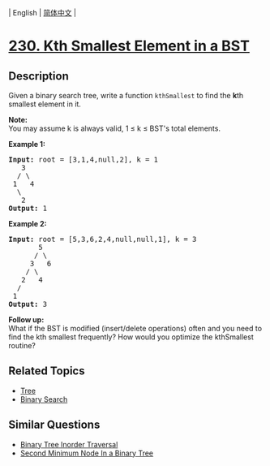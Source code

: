 
| English | [简体中文](README.md) |

# [230. Kth Smallest Element in a BST](https://leetcode-cn.com/problems/kth-smallest-element-in-a-bst/)

## Description

<p>Given a binary search tree, write a function <code>kthSmallest</code> to find the <b>k</b>th smallest element in it.</p>

<p><b>Note: </b><br />
You may assume k is always valid, 1 &le; k &le; BST&#39;s total elements.</p>

<p><strong>Example 1:</strong></p>

<pre>
<strong>Input:</strong> root = [3,1,4,null,2], k = 1
   3
  / \
 1   4
  \
&nbsp;  2
<strong>Output:</strong> 1</pre>

<p><strong>Example 2:</strong></p>

<pre>
<strong>Input:</strong> root = [5,3,6,2,4,null,null,1], k = 3
       5
      / \
     3   6
    / \
   2   4
  /
 1
<strong>Output:</strong> 3
</pre>

<p><b>Follow up:</b><br />
What if the BST is modified (insert/delete operations) often and you need to find the kth smallest frequently? How would you optimize the kthSmallest routine?</p>


## Related Topics

- [Tree](https://leetcode-cn.com/tag/tree)
- [Binary Search](https://leetcode-cn.com/tag/binary-search)

## Similar Questions

- [Binary Tree Inorder Traversal](../binary-tree-inorder-traversal/README_EN.md)
- [Second Minimum Node In a Binary Tree](../second-minimum-node-in-a-binary-tree/README_EN.md)
